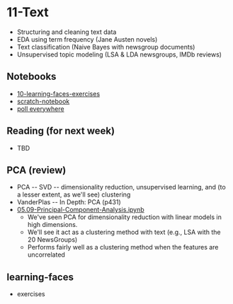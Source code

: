 
# 11-Text

* Structuring and cleaning text data
* EDA using term frequency (Jane Austen novels)
* Text classification (Naive Bayes with newsgroup documents)
* Unsupervised topic modeling (LSA & LDA newsgroups, IMDb reviews)

## Notebooks

* [10-learning-faces-exercises](https://colab.research.google.com/drive/1SiToIlQDKaSEqOqT1Brb4SvtBv00x3Y0)
* [scratch-notebook](https://colab.research.google.com/drive/1H4sj-XdST_PqBXQTrkutsamSFrOs2wNG)
* [poll everywhere](https://pollev.com/pbogden) 

## Reading (for next week)

* TBD

## PCA (review)

* PCA -- SVD -- dimensionality reduction, unsupervised learning, and (to a lesser extent, as we'll see) clustering
* VanderPlas -- In Depth: PCA (p431)
* [05.09-Principal-Component-Analysis.ipynb](https://github.com/jakevdp/PythonDataScienceHandbook/blob/master/notebooks/05.09-Principal-Component-Analysis.ipynb)
  * We've seen PCA for dimensionality reduction with linear models in high dimensions.
  * We'll see it act as a clustering method with text (e.g., LSA with the 20 NewsGroups)
  * Performs fairly well as a clustering method when the features are uncorrelated

## learning-faces

* exercises


